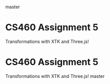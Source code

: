 master
# CS460 Assignment 5

Transformations with XTK and Three.js!

# CS460 Assignment 5

Transformations with XTK and Three.js!
 master
